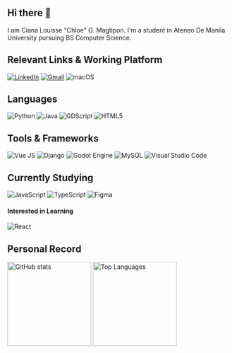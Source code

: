 ## Hi there 👋  


I am Ciana Louisse "Chloe" G. Magtipon. I'm a student in Ateneo De Manila University pursuing BS Computer Science. 


## Relevant Links & Working Platform
[![LinkedIn](https://img.shields.io/badge/LinkedIn-0077B5?style=for-the-badge&logo=linkedin&logoColor=white)](https://www.linkedin.com/in/cianamagtipon/)
[![Gmail](https://img.shields.io/badge/Gmail-D14836?style=for-the-badge&logo=gmail&logoColor=white)](mailto:ciana.magtipon@student.ateneo.edu)
![macOS](https://img.shields.io/badge/mac%20os-000000?style=for-the-badge&logo=macos&logoColor=F0F0F0)

## Languages 
![Python](https://img.shields.io/badge/Python-14354C?style=for-the-badge&logo=python&logoColor=white)
![Java](https://img.shields.io/badge/Java-ED8B00?style=for-the-badge&logo=openjdk&logoColor=white)
![GDScript](https://img.shields.io/badge/GDScript-%2374267B.svg?style=for-the-badge&logo=godotengine&logoColor=white)
![HTML5](https://img.shields.io/badge/html5-%23E34F26.svg?style=for-the-badge&logo=html5&logoColor=white)

## Tools & Frameworks
![Vue JS](https://img.shields.io/badge/Vue%20js-35495E?style=for-the-badge&logo=vuedotjs&logoColor=4FC08D)
![Django](https://img.shields.io/badge/Django-092E20?style=for-the-badge&logo=django&logoColor=white)
![Godot Engine](https://img.shields.io/badge/GODOT-%23FFFFFF.svg?style=for-the-badge&logo=godot-engine)
![MySQL](https://img.shields.io/badge/MySQL-00000F?style=for-the-badge&logo=mysql&logoColor=white)
![Visual Studio Code](https://img.shields.io/badge/Visual%20Studio%20Code-0078d7.svg?style=for-the-badge&logo=visual-studio-code&logoColor=white)

## Currently Studying
![JavaScript](https://img.shields.io/badge/JavaScript-F7DF1E?style=for-the-badge&logo=javascript&logoColor=black)
![TypeScript](https://img.shields.io/badge/TypeScript-007ACC?style=for-the-badge&logo=typescript&logoColor=white)
![Figma](https://img.shields.io/badge/figma-%23F24E1E.svg?style=for-the-badge&logo=figma&logoColor=white)

#### Interested in Learning
![React](https://shields.io/badge/react-black?logo=react&style=for-the-badge)

## Personal Record
<div>
  <img align=top src="https://github-readme-stats.vercel.app/api?username=cianamagtipon&show_icons=true&hide_border=true&theme=dracula" alt="GitHub stats" style="height: 190px;" />
  <img align=top src="https://github-readme-stats.vercel.app/api/top-langs/?username=cianamagtipon&layout=compact&hide_border=true&theme=dracula" alt="Top Languages" style="height: 190px;" />
</div>
